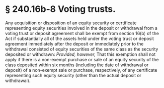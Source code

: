 # § 240.16b-8   Voting trusts.

Any acquisition or disposition of an equity security or certificate representing equity securities involved in the deposit or withdrawal from a voting trust or deposit agreement shall be exempt from section 16(b) of the Act if substantially all of the assets held under the voting trust or deposit agreement immediately after the deposit or immediately prior to the withdrawal consisted of equity securities of the same class as the security deposited or withdrawn: *Provided, however,* That this exemption shall not apply if there is a non-exempt purchase or sale of an equity security of the class deposited within six months (including the date of withdrawal or deposit) of a non-exempt sale or purchase, respectively, of any certificate representing such equity security (other than the actual deposit or withdrawal).




